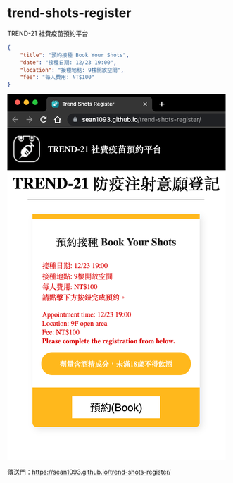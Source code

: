 # trend-shots-register

TREND-21 社費疫苗預約平台

```json
{
    "title": "預約接種 Book Your Shots",
    "date": "接種日期: 12/23 19:00",
    "location": "接種地點: 9樓開放空間",
    "fee": "每人費用: NT$100"
}
```

![TREND-21 社費疫苗預約平台](images/snapshot.png "TREND-21 社費疫苗預約平台")

傳送門：https://sean1093.github.io/trend-shots-register/
